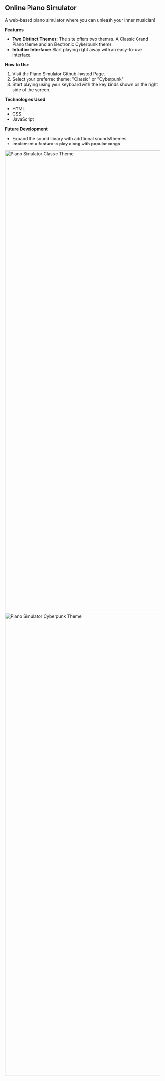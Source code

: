 ## Online Piano Simulator

A web-based piano simulator where you can unleash your inner musician! 

**Features**

* **Two Distinct Themes:** The site offers two themes. A Classic Grand Piano theme and an Electronic Cyberpunk theme.
* **Intuitive Interface:** Start playing right away with an easy-to-use interface.

**How to Use**

1. Visit the Piano Simulator Github-hosted Page.
2. Select your preferred theme: "Classic" or "Cyberpunk"
3. Start playing using your keyboard with the key binds shown on the right side of the screen.

**Technologies Used**

* HTML 
* CSS
* JavaScript 

**Future Development**

* Expand the sound library with additional sounds/themes
* Implement a feature to play along with popular songs

<img width="1501" alt="Piano Simulator Classic Theme" src="https://github.com/alexespinoza28/PianoSimulator/assets/160556977/1a05f92c-76c7-4d71-a953-cae4c717e45d">

<img width="1501" alt="Piano Simulator Cyberpunk Theme" src="https://github.com/alexespinoza28/PianoSimulator/assets/160556977/5c041b8b-e0ee-4c87-a7d1-840d2e4f84f8">
